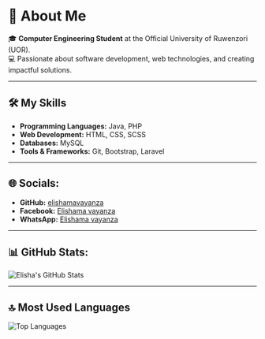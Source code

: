 # 👤 About Me  
🎓 **Computer Engineering Student** at the Official University of Ruwenzori (UOR).  
💻 Passionate about software development, web technologies, and creating impactful solutions.

---

## 🛠️ My Skills  
- **Programming Languages:** Java, PHP  
- **Web Development:** HTML, CSS, SCSS  
- **Databases:** MySQL  
- **Tools & Frameworks:** Git, Bootstrap, Laravel  

---

## 🌐 Socials: 
- **GitHub:** [elishamavayanza](https://github.com/elishamavayanza)  
- **Facebook:** [Elishama vayanza](https://facebook.com/elishamavayanza)  
- **WhatsApp:** [Elishama vayanza](https://wa.me/+243991471988)  

---

## 📊 GitHub Stats: 
![Elisha's GitHub Stats](https://github-readme-stats.vercel.app/api?username=elishamavayanza&show_icons=true&theme=radical)  

---

## 🔝 Most Used Languages  
![Top Languages](https://github-readme-stats.vercel.app/api/top-langs/?username=elishamavayanza&layout=compact&langs_count=10&theme=radical)

